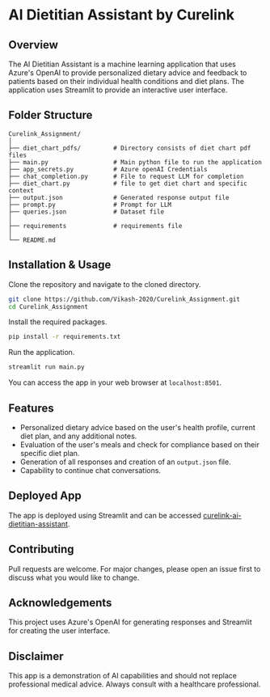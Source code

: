 # AI Dietitian Assistant by Curelink  
   
## Overview  
The AI Dietitian Assistant is a machine learning application that uses Azure's OpenAI to provide personalized dietary advice and feedback to patients based on their individual health conditions and diet plans. The application uses Streamlit to provide an interactive user interface.  
   
## Folder Structure  
```  
Curelink_Assignment/    
│    
├── diet_chart_pdfs/         # Directory consists of diet chart pdf files  
├── main.py                  # Main python file to run the application    
├── app_secrets.py           # Azure openAI Credentials    
├── chat_completion.py       # File to request LLM for completion  
├── diet_chart.py            # file to get diet chart and specific context    
├── output.json              # Generated response output file    
├── prompt.py                # Prompt for LLM    
├── queries.json             # Dataset file    
│         
├── requirements             # requirements file  
│    
└── README.md    
```  
   
## Installation & Usage  
   
Clone the repository and navigate to the cloned directory.  
```bash  
git clone https://github.com/Vikash-2020/Curelink_Assignment.git  
cd Curelink_Assignment  
```  
   
Install the required packages.  
```bash  
pip install -r requirements.txt  
```  
   
Run the application.  
```bash  
streamlit run main.py  
```  
You can access the app in your web browser at `localhost:8501`.  
   
## Features  
   
* Personalized dietary advice based on the user's health profile, current diet plan, and any additional notes.  
* Evaluation of the user's meals and check for compliance based on their specific diet plan.  
* Generation of all responses and creation of an `output.json` file.  
* Capability to continue chat conversations.  
   
## Deployed App  
   
The app is deployed using Streamlit and can be accessed [curelink-ai-dietitian-assistant](https://curelink-ai-dietitian-assistant.streamlit.app/).  
   
## Contributing  
   
Pull requests are welcome. For major changes, please open an issue first to discuss what you would like to change.  
   
## Acknowledgements  
   
This project uses Azure's OpenAI for generating responses and Streamlit for creating the user interface.  
   
## Disclaimer  
   
This app is a demonstration of AI capabilities and should not replace professional medical advice. Always consult with a healthcare professional.  
